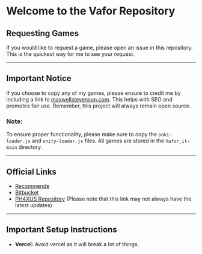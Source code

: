 # Welcome to the Vafor Repository

## Requesting Games
If you would like to request a game, please open an issue in this repository. This is the quickest way for me to see your request.

---

## Important Notice
If you choose to copy any of my games, please ensure to credit me by including a link to [maxwellstevenson.com](https://maxwellstevenson.com). This helps with SEO and promotes fair use. Remember, this project will always remain open source.

### Note:
To ensure proper functionality, please make sure to copy the `poki-loader.js` and `unity-loader.js` files. All games are stored in the `Vafor_it-main` directory.

---

## Official Links
- [Recommende](https://maxwellstevenson.com)
- [Bitbucket](https://phexus.bitbucket.io)
- [PH4XUS Repository](https://ph4xus.github.io) (Please note that this link may not always have the latest updates)


---

## Important Setup Instructions
- **Vercel:** Avaid vercel as it will break a lot of things.



